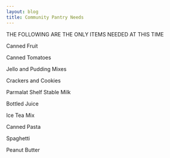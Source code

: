 ```yaml
---
layout: blog
title: Community Pantry Needs
---
```


THE FOLLOWING ARE THE ONLY ITEMS NEEDED AT THIS TIME

Canned Fruit

Canned Tomatoes

Jello and Pudding Mixes

Crackers and Cookies 

Parmalat Shelf Stable Milk

Bottled Juice
 
Ice Tea Mix

Canned Pasta

Spaghetti

Peanut Butter
